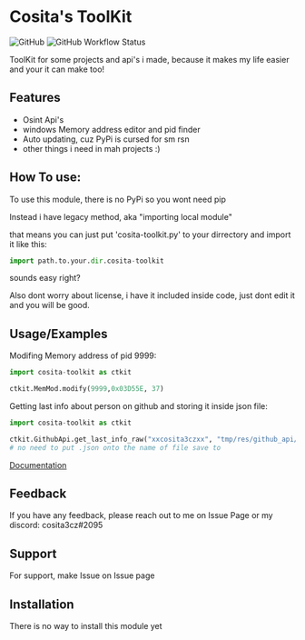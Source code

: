 
# Cosita's ToolKit

![GitHub](https://img.shields.io/github/license/xxcosita3czxx/Cosita-ToolKit?color=blue&label=License&logo=github&style=for-the-badge)
![GitHub Workflow Status](https://img.shields.io/github/actions/workflow/status/xxcosita3czxx/Cosita-ToolKit/python-package.yml?label=Tests&logo=github-actions&style=for-the-badge)

ToolKit for some projects and api's i made, because it makes my life easier and your it can make too!

## Features

- Osint Api's
- windows Memory address editor and pid finder
- Auto updating, cuz PyPi is cursed for sm rsn
- other things i need in mah projects :)


## How To use:

To use this module, there is no PyPi so you wont need pip

Instead i have legacy method, aka "importing local module"

that means you can just put 'cosita-toolkit.py' to your dirrectory and
import it like this:
```python
import path.to.your.dir.cosita-toolkit
```

sounds easy right?

Also dont worry about license, i have it included inside code, just dont edit it and you will be good.
## Usage/Examples

Modifing Memory address of pid 9999:
```python
import cosita-toolkit as ctkit

ctkit.MemMod.modify(9999,0x03D55E, 37)
```

Getting last info about person on github and storing it inside json file:
```python
import cosita-toolkit as ctkit

ctkit.GithubApi.get_last_info_raw("xxcosita3czxx", "tmp/res/github_api/", "last-info")
# no need to put .json onto the name of file save to
```

[Documentation](https://github.com/xxcosita3czxx/Cosita-Toolkit/wiki/Documentation)
## Feedback

If you have any feedback, please reach out to me on Issue Page or my discord: cosita3cz#2095


## Support

For support, make Issue on Issue page


## Installation

There is no way to install this module yet

